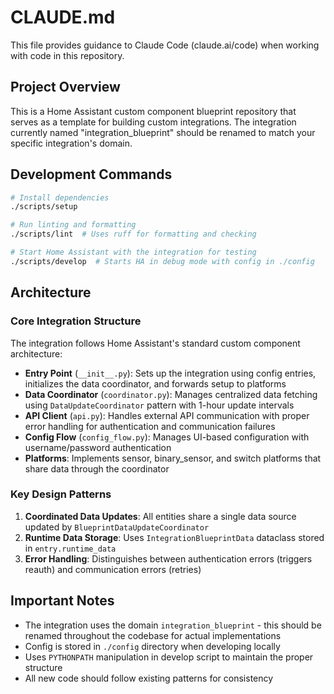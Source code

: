 # CLAUDE.md

This file provides guidance to Claude Code (claude.ai/code) when working with code in this repository.

## Project Overview

This is a Home Assistant custom component blueprint repository that serves as a template for building custom integrations. The integration currently named "integration_blueprint" should be renamed to match your specific integration's domain.

## Development Commands

```bash
# Install dependencies
./scripts/setup

# Run linting and formatting
./scripts/lint  # Uses ruff for formatting and checking

# Start Home Assistant with the integration for testing
./scripts/develop  # Starts HA in debug mode with config in ./config
```

## Architecture

### Core Integration Structure

The integration follows Home Assistant's standard custom component architecture:

- **Entry Point** (`__init__.py`): Sets up the integration using config entries, initializes the data coordinator, and forwards setup to platforms
- **Data Coordinator** (`coordinator.py`): Manages centralized data fetching using `DataUpdateCoordinator` pattern with 1-hour update intervals
- **API Client** (`api.py`): Handles external API communication with proper error handling for authentication and communication failures
- **Config Flow** (`config_flow.py`): Manages UI-based configuration with username/password authentication
- **Platforms**: Implements sensor, binary_sensor, and switch platforms that share data through the coordinator

### Key Design Patterns

1. **Coordinated Data Updates**: All entities share a single data source updated by `BlueprintDataUpdateCoordinator`
2. **Runtime Data Storage**: Uses `IntegrationBlueprintData` dataclass stored in `entry.runtime_data`
3. **Error Handling**: Distinguishes between authentication errors (triggers reauth) and communication errors (retries)

## Important Notes

- The integration uses the domain `integration_blueprint` - this should be renamed throughout the codebase for actual implementations
- Config is stored in `./config` directory when developing locally
- Uses `PYTHONPATH` manipulation in develop script to maintain the proper structure
- All new code should follow existing patterns for consistency